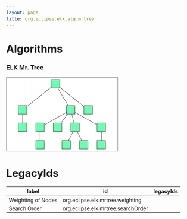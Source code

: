 ```yaml
---
layout: page
title: org.eclipse.elk.alg.mrtree
---
```

# Algorithms

### ELK Mr. Tree

![alt text](images/tree.png)


# LegacyIds

label | id | legacyIds
----|----|----
Weighting of Nodes | org.eclipse.elk.mrtree.weighting | 
Search Order | org.eclipse.elk.mrtree.searchOrder | 
